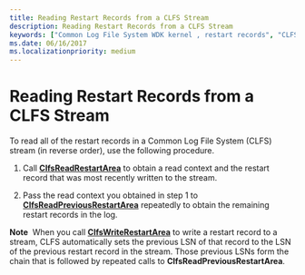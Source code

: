 ```yaml
---
title: Reading Restart Records from a CLFS Stream
description: Reading Restart Records from a CLFS Stream
keywords: ["Common Log File System WDK kernel , restart records", "CLFS WDK kernel , restart records", "restart records WDK CLFS", "reading restart records"]
ms.date: 06/16/2017
ms.localizationpriority: medium
---
```


# Reading Restart Records from a CLFS Stream





To read all of the restart records in a Common Log File System (CLFS) stream (in reverse order), use the following procedure.

1.  Call [**ClfsReadRestartArea**](/windows-hardware/drivers/ddi/wdm/nf-wdm-clfsreadrestartarea) to obtain a read context and the restart record that was most recently written to the stream.

2.  Pass the read context you obtained in step 1 to [**ClfsReadPreviousRestartArea**](/windows-hardware/drivers/ddi/wdm/nf-wdm-clfsreadpreviousrestartarea) repeatedly to obtain the remaining restart records in the log.

**Note**  When you call [**ClfsWriteRestartArea**](/windows-hardware/drivers/ddi/wdm/nf-wdm-clfswriterestartarea) to write a restart record to a stream, CLFS automatically sets the previous LSN of that record to the LSN of the previous restart record in the stream. Those previous LSNs form the chain that is followed by repeated calls to **ClfsReadPreviousRestartArea**.

 

 

